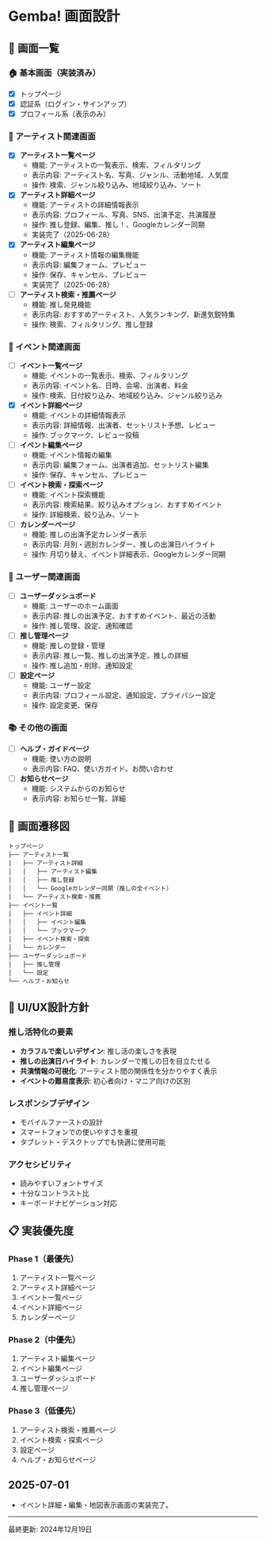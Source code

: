 # Gemba! 画面設計

## 📱 画面一覧

### 🏠 基本画面（実装済み）
- [x] トップページ
- [x] 認証系（ログイン・サインアップ）
- [x] プロフィール系（表示のみ）

### 🎤 アーティスト関連画面
- [x] **アーティスト一覧ページ**
  - 機能: アーティストの一覧表示、検索、フィルタリング
  - 表示内容: アーティスト名、写真、ジャンル、活動地域、人気度
  - 操作: 検索、ジャンル絞り込み、地域絞り込み、ソート
- [x] **アーティスト詳細ページ**
  - 機能: アーティストの詳細情報表示
  - 表示内容: プロフィール、写真、SNS、出演予定、共演履歴
  - 操作: 推し登録、編集、推し！、Googleカレンダー同期
  - 実装完了（2025-06-28）
- [x] **アーティスト編集ページ**
  - 機能: アーティスト情報の編集機能
  - 表示内容: 編集フォーム、プレビュー
  - 操作: 保存、キャンセル、プレビュー
  - 実装完了（2025-06-28）
- [ ] **アーティスト検索・推薦ページ**
  - 機能: 推し発見機能
  - 表示内容: おすすめアーティスト、人気ランキング、新進気鋭特集
  - 操作: 検索、フィルタリング、推し登録

### 🎪 イベント関連画面
- [ ] **イベント一覧ページ**
  - 機能: イベントの一覧表示、検索、フィルタリング
  - 表示内容: イベント名、日時、会場、出演者、料金
  - 操作: 検索、日付絞り込み、地域絞り込み、ジャンル絞り込み
- [x] **イベント詳細ページ**
  - 機能: イベントの詳細情報表示
  - 表示内容: 詳細情報、出演者、セットリスト予想、レビュー
  - 操作: ブックマーク、レビュー投稿
- [ ] **イベント編集ページ**
  - 機能: イベント情報の編集
  - 表示内容: 編集フォーム、出演者追加、セットリスト編集
  - 操作: 保存、キャンセル、プレビュー
- [ ] **イベント検索・探索ページ**
  - 機能: イベント探索機能
  - 表示内容: 検索結果、絞り込みオプション、おすすめイベント
  - 操作: 詳細検索、絞り込み、ソート
- [ ] **カレンダーページ**
  - 機能: 推しの出演予定カレンダー表示
  - 表示内容: 月別・週別カレンダー、推しの出演日ハイライト
  - 操作: 月切り替え、イベント詳細表示、Googleカレンダー同期

### 👤 ユーザー関連画面
- [ ] **ユーザーダッシュボード**
  - 機能: ユーザーのホーム画面
  - 表示内容: 推しの出演予定、おすすめイベント、最近の活動
  - 操作: 推し管理、設定、通知確認
- [ ] **推し管理ページ**
  - 機能: 推しの登録・管理
  - 表示内容: 推し一覧、推しの出演予定、推しの詳細
  - 操作: 推し追加・削除、通知設定
- [ ] **設定ページ**
  - 機能: ユーザー設定
  - 表示内容: プロフィール設定、通知設定、プライバシー設定
  - 操作: 設定変更、保存

### 📚 その他の画面
- [ ] **ヘルプ・ガイドページ**
  - 機能: 使い方の説明
  - 表示内容: FAQ、使い方ガイド、お問い合わせ
- [ ] **お知らせページ**
  - 機能: システムからのお知らせ
  - 表示内容: お知らせ一覧、詳細

## 🔄 画面遷移図

```
トップページ
├── アーティスト一覧
│   ├── アーティスト詳細
│   │   ├── アーティスト編集
│   │   ├── 推し登録
│   │   └── Googleカレンダー同期（推しの全イベント）
│   └── アーティスト検索・推薦
├── イベント一覧
│   ├── イベント詳細
│   │   ├── イベント編集
│   │   └── ブックマーク
│   ├── イベント検索・探索
│   └── カレンダー
├── ユーザーダッシュボード
│   ├── 推し管理
│   └── 設定
└── ヘルプ・お知らせ
```

## 🎨 UI/UX設計方針

### 推し活特化の要素
- **カラフルで楽しいデザイン**: 推し活の楽しさを表現
- **推しの出演日ハイライト**: カレンダーで推しの日を目立たせる
- **共演情報の可視化**: アーティスト間の関係性を分かりやすく表示
- **イベントの難易度表示**: 初心者向け・マニア向けの区別

### レスポンシブデザイン
- モバイルファーストの設計
- スマートフォンでの使いやすさを重視
- タブレット・デスクトップでも快適に使用可能

### アクセシビリティ
- 読みやすいフォントサイズ
- 十分なコントラスト比
- キーボードナビゲーション対応

## 📋 実装優先度

### Phase 1（最優先）
1. アーティスト一覧ページ
2. アーティスト詳細ページ
3. イベント一覧ページ
4. イベント詳細ページ
5. カレンダーページ

### Phase 2（中優先）
1. アーティスト編集ページ
2. イベント編集ページ
3. ユーザーダッシュボード
4. 推し管理ページ

### Phase 3（低優先）
1. アーティスト検索・推薦ページ
2. イベント検索・探索ページ
3. 設定ページ
4. ヘルプ・お知らせページ

## 2025-07-01
- イベント詳細・編集・地図表示画面の実装完了。

---
最終更新: 2024年12月19日 